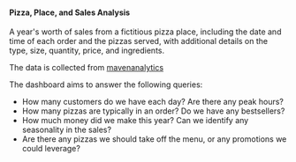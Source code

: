 #### Pizza, Place, and Sales Analysis ####
A year's worth of sales from a fictitious pizza place, including the date and time of each order and the pizzas served, with additional details on the type, size, quantity, price, and ingredients.

The data is collected from [mavenanalytics](https://www.mavenanalytics.io/data-playground?accessType=open&dataStructure=2lXwWbWANQgI727tVx3DRC&search=pizza)

The dashboard aims to answer the following queries:
  - How many customers do we have each day? Are there any peak hours?
  - How many pizzas are typically in an order? Do we have any bestsellers?
  - How much money did we make this year? Can we identify any seasonality in the sales?
  - Are there any pizzas we should take off the menu, or any promotions we could leverage?
